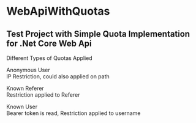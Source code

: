 # WebApiWithQuotas

## Test Project with Simple Quota Implementation for .Net Core Web Api

Different Types of Quotas Applied

Anonymous User  
IP Restriction, could also applied on path  
  
Known Referer  
Restriction applied to Referer
  
Known User  
Bearer token is read, Restriction applied to username
